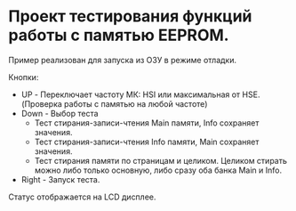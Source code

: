 # Проект тестирования функций работы с памятью EEPROM.

Пример реализован для запуска из ОЗУ в режиме отладки.

Кнопки:
  * UP - Переключает частоту МК: HSI или максимальная от HSE. (Проверка работы с памятью на любой частоте)
  * Down - Выбор теста
    * Тест стирания-записи-чтения Main памяти, Info сохраняет значения.
    * Тест стирания-записи-чтения Info памяти, Main сохраняет значения.
    * Тест стирания памяти по страницам и целиком. Целиком стирать можно либо только основную, либо сразу оба банка Main и Info.
  * Right - Запуск теста.

Статус отображается на LCD дисплее.
